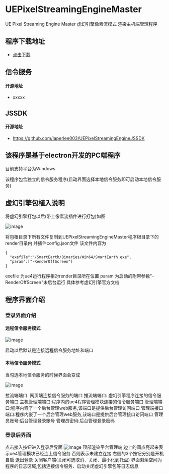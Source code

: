 # UEPixelStreamingEngineMaster
UE Pixel Streaming Engine Master
虚幻引擎像素流模式 渲染主机端管理程序

## 程序下载地址
- [点击下载](https://ue-pixel-streaming-engine.oss-cn-hangzhou.aliyuncs.com/UEPixelStreamingEngineMasterV1.0.0.exe)

## 信令服务
#### 开源地址
- xxxxx


## JSSDK
#### 开源地址
- https://github.com/laperlee003/UEPixelStreamingEngineJSSDK

## 该程序是基于electron开发的PC端程序
目前支持平台为Windows

该程序包含独立的信令服务程序(启动界面选择本地信令服务即可启动本地信令服务)


## 虚幻引擎包植入说明
将虚幻引擎打包以后(带上像素流插件进行打包)如图

![image](https://user-images.githubusercontent.com/15978397/174209865-f2ba0258-7c3f-4f71-92c8-128627908e23.png)

将包根目录下所有文件复制到UEPixelStreamingEngineMaster程序根目录下的render目录内
并插件config.json文件
该文件内容为
```
{
  "exefile":"/SmartEarth/Binaries/Win64/SmartEarth.exe",
  "param":["-RenderOffScreen"]
}
```
exefile 为ue4运行程序相对render目录所在位置
param 为启动的附带参数"-RenderOffScreen"未后台运行 具体参考虚幻引擎官方文档


## 程序界面介绍
### 登录界面介绍
#### 远程信令服务模式
![image](https://user-images.githubusercontent.com/15978397/174204722-015a3229-4d0d-404c-b354-9c4bc94616fb.png)

启动以后默认是连接远程信令服务地址和端口

#### 本地信令服务模式
当勾选本地信令服务的时候界面会变成

![image](https://user-images.githubusercontent.com/15978397/174205965-f5002287-2194-4ef5-a051-45e4dbf53f81.png)


拉流端端口: 网页端连接信令服务的端口
推流端端口: 虚幻引擎程序连接的信令服务端口
主机管理端端口:程序内的ue4程序管理模块连接的信令服务端口
管理端端口:程序内嵌了一个后台管理web服务,该端口是提供后台管理访问端口
管理端接口端口:程序内嵌了一个后台管理web服务,该端口是提供后台管理接口访问端口
管理员账号:后台管理登录账号
管理员密码:后台管理登录密码

### 登录后界面
点击接入按钮进入登录后界面
![image](https://user-images.githubusercontent.com/15978397/174206003-abc424e3-f538-472c-b892-a83b14c4eadb.png)
顶部渲染平台管理端 边上的圆点亮起来表示ue4管理模块已经连上信令服务 否则表示未建立连接
右侧的3个按钮分别是开机自启 退出登录 关闭客户端(关闭可选取消、关闭、最小化到托盘)
界面剩余空间为程序的日志区域,包括连接信令服务、启动关闭虚幻引擎包等日志信息
